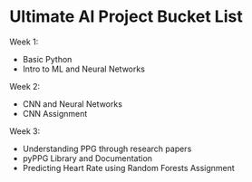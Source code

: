 # Ultimate AI Project Bucket List

Week 1:
- Basic Python
- Intro to ML and Neural Networks

Week 2:
- CNN and Neural Networks
- CNN Assignment

Week 3:
- Understanding PPG through research papers
- pyPPG Library and Documentation
- Predicting Heart Rate using Random Forests Assignment

